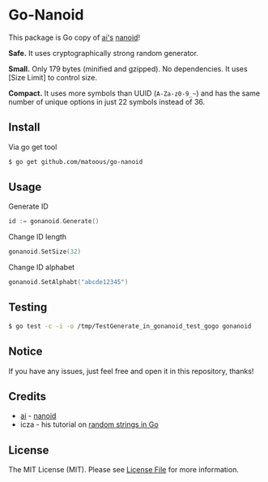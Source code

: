 # Go-Nanoid

This package is Go copy of [ai's](https://github.com/ai) [nanoid](https://github.com/ai/nanoid)!

**Safe.** It uses cryptographically strong random generator.

**Small.** Only 179 bytes (minified and gzipped). No dependencies.
It uses [Size Limit] to control size.

**Compact.** It uses more symbols than UUID (`A-Za-z0-9_~`)
and has the same number of unique options in just 22 symbols instead of 36.

## Install

Via go get tool

``` bash
$ go get github.com/matoous/go-nanoid
```

## Usage

Generate ID

``` go
id := gonanoid.Generate()
```
Change ID length
``` go
gonanoid.SetSize(32)
```
Change ID alphabet
``` go
gonanoid.SetAlphabt("abcde12345")
```

## Testing

``` bash
$ go test -c -i -o /tmp/TestGenerate_in_gonanoid_test_gogo gonanoid
```

## Notice

If you have any issues, just feel free and open it in this repository, thanks!

## Credits

- [ai](https://github.com/ai) - [nanoid](https://github.com/ai/nanoid)
- icza - his tutorial on [random strings in Go](https://stackoverflow.com/questions/22892120/how-to-generate-a-random-string-of-a-fixed-length-in-golang)

## License

The MIT License (MIT). Please see [License File](LICENSE.md) for more information.
